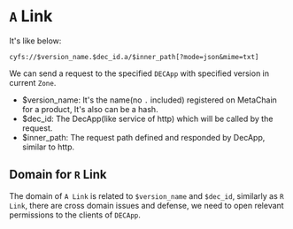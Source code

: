 # `A` Link

It's like below:

```
cyfs://$version_name.$dec_id.a/$inner_path[?mode=json&mime=txt]
```

We can send a request to the specified `DECApp` with specified version in current `Zone`.

-   $version_name: It's the name(no `.` included) registered on MetaChain for a product, It's also can be a hash.
-   $dec_id: The DecApp(like service of http) which will be called by the request.
-   $inner_path: The request path defined and responded by DecApp, similar to http.

## Domain for `R` Link

The domain of `A Link` is related to `$version_name` and `$dec_id`, similarly as `R Link`, there are cross domain issues and defense, we need to open relevant permissions to the clients of `DECApp`.
